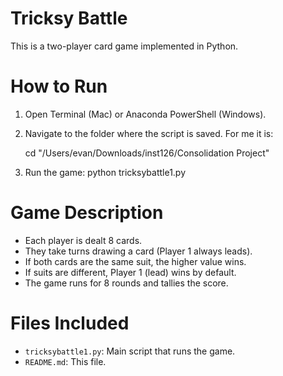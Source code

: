# Tricksy Battle

This is a two-player card game implemented in Python.

# How to Run

1. Open Terminal (Mac) or Anaconda PowerShell (Windows).
2. Navigate to the folder where the script is saved. For me it is:

   cd "/Users/evan/Downloads/inst126/Consolidation Project"

3. Run the game: python tricksybattle1.py

# Game Description

- Each player is dealt 8 cards.
- They take turns drawing a card (Player 1 always leads).
- If both cards are the same suit, the higher value wins.
- If suits are different, Player 1 (lead) wins by default.
- The game runs for 8 rounds and tallies the score.

# Files Included

- `tricksybattle1.py`: Main script that runs the game.
- `README.md`: This file.